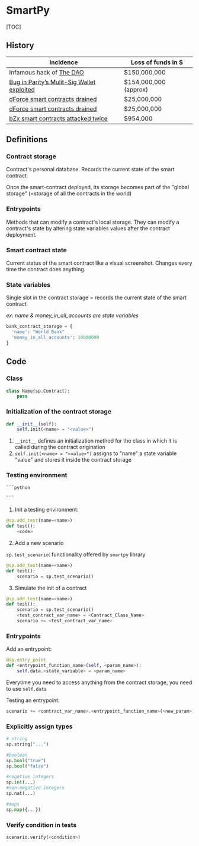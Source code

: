 # SmartPy

[TOC]

## History

| Incidence                                                    | Loss of funds in $    |
| ------------------------------------------------------------ | --------------------- |
| Infamous hack of [The DAO](https://hackingdistributed.com/2016/06/18/analysis-of-the-dao-exploit/) | $150,000,000          |
| [Bug in Parity’s Mulit-Sig Wallet exploited](https://cointelegraph.com/news/parity-multisig-wallet-hacked-or-how-come) | $154,000,000 (approx) |
| [dForce smart contracts drained](https://www.coindesk.com/attacker-drains-decentralized-protocol-dforce-of-25m-in-weekend-attack) | $25,000,000           |
| [dForce smart contracts drained](https://www.coindesk.com/attacker-drains-decentralized-protocol-dforce-of-25m-in-weekend-attack) | $25,000,000           |
| [bZx smart contracts attacked twice](https://cointelegraph.com/news/decentralized-lending-protocol-bzx-hacked-twice-in-a-matter-of-days) | $954,000              |

## Definitions

### Contract storage

Contract's personal database. Records the current state of the smart contract.

Once the smart-contract deployed, its storage becomes part of the "global storage" (=storage of all the contracts in the world)

### Entrypoints

Methods that can modify a contract's local storage. They can modify a contract's state by altering state variables values after the contract deployment.

### Smart contract state

Current status of the smart contract like a visual screenshot. Changes every time the contract does anything.

### State variables

Single slot in the contract storage = records the current state of the smart contract

*ex: name & money_in_all_accounts are state variables*

```python
bank_contract_storage = {
  'name': "World Bank"
  'money_in_all_accounts': 10000000
}
```

## Code

### Class

```python
class Name(sp.Contract):
	pass
```

### Initialization of the contract storage

```python
def __init__(self):
	self.init(<name> = "<value>")
```

1. `__init__` defines an initialization method for the class in which it is called during the contract origination
2. `self.init(<name> = "<value>")` assigns to "name" a state variable "value" and stores it inside the contract storage

### Testing environment

```python
​```python

​```
```
1. Init a testing environment:

```python
@sp.add_test(name=<name>)
def test():
    <code>
```
2. Add a new scenario

`sp.test_scenario`: functionality offered by `smartpy` library

```python
@sp.add_test(name=<name>)
def test():
    scenario = sp.test_scenario()
```

3. Simulate the init of a contract

```python
@sp.add_test(name=<name>)
def test():
    scenario = sp.test_scenario()
    <test_contract_var_name> = <Contract_Class_Name>
    scenario += <test_contract_var_name>
```

### Entrypoints

Add an entrypoint:

```python
@sp.entry_point
def <entrypoint_function_name>(self, <param_name>):
    self.data.<state_variable> = <param_name>
```

Everytime you need to access anything from the contract storage, you need to use `self.data` 

Testing an entrypoint:

```python
scenario += <contract_var_name>.<entrypoint_function_name>(<new_param>)
```

### Explicitly assign types

```python
# string
sp.string("...")

#boolean
sp.bool("true")
sp.bool("false")

#negative integers
sp.int(...)
#non-negative integers
sp.nat(...)

#maps
sp.map({...})
```

### Verify condition in tests

```python
scenario.verify(<condition>)
```

